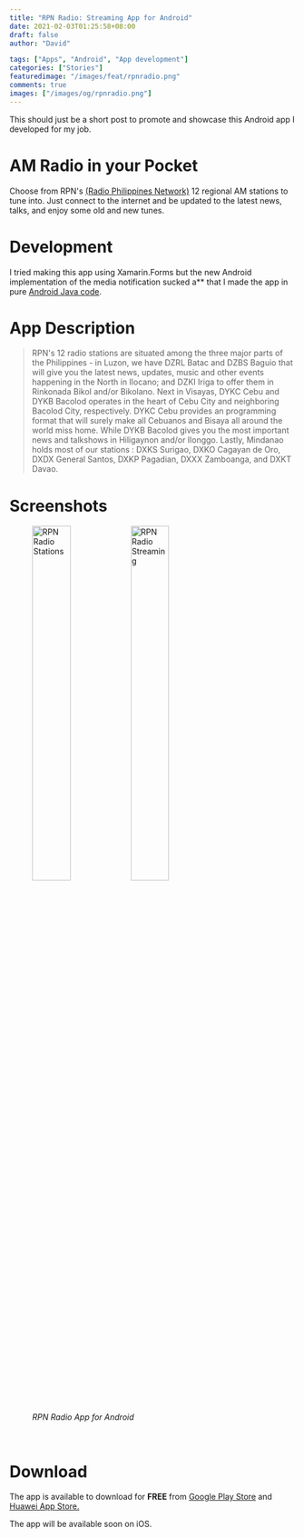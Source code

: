 ```yaml
---
title: "RPN Radio: Streaming App for Android"
date: 2021-02-03T01:25:58+08:00
draft: false
author: "David"

tags: ["Apps", "Android", "App development"]
categories: ["Stories"]
featuredimage: "/images/feat/rpnradio.png"
comments: true
images: ["/images/og/rpnradio.png"]
---
```


This should just be a short post to promote and showcase this Android app I developed for my job.

# AM Radio in your Pocket
Choose from RPN's <a href="https://rpnradio.com/" target="_blank">(Radio Philippines Network)</a> 12 regional AM stations to tune into. Just connect to the internet and be updated to the latest news, talks, and enjoy some old and new tunes.

# Development
I tried making this app using Xamarin.Forms but the new Android implementation of the media notification sucked a** that I made the app in pure <a href="https://developer.android.com/guide">Android Java code</a>. 

# App Description
> RPN's 12 radio stations are situated among the three major parts of the Philippines - in Luzon, we have DZRL Batac and DZBS Baguio that will give you the latest news, updates, music and other events happening in the North in Ilocano; and DZKI Iriga to offer them in Rinkonada Bikol and/or Bikolano. Next in Visayas, DYKC Cebu and DYKB Bacolod operates in the heart of Cebu City and neighboring Bacolod City, respectively. DYKC Cebu provides an programming format that will surely make all Cebuanos and Bisaya all around the world miss home. While DYKB Bacolod gives you the most important news and talkshows in Hiligaynon and/or Ilonggo. Lastly, Mindanao holds most of our stations : DXKS Surigao, DXKO Cagayan de Oro, DXDX General Santos, DXKP Pagadian, DXXX Zamboanga, and DXKT Davao.


# Screenshots
<figure class="image">
<img src="/images/02-21/rpnradio/stationlist.png" alt="RPN Radio Stations" style="display: inline; width: 40%;">
<img src="/images/02-21/rpnradio/playingview.png" alt="RPN Radio Streaming" style="display: inline; width: 40%;">
<figcaption><em>RPN Radio App for Android</em></figcaption>
</figure>
<br/>

# Download
The app is available to download for <strong>FREE</strong> from <a href="https://play.google.com/store/apps/details?id=com.rpnradio.radiov1">Google Play Store</a> and <a href="https://appgallery.huawei.com/#/app/C103076031">Huawei App Store.</a>

The app will be available soon on iOS.

